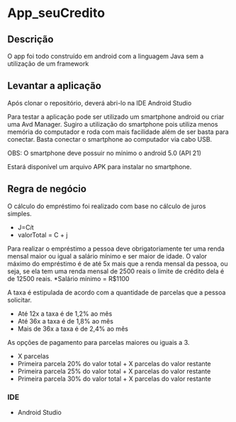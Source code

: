 # App_seuCredito

## Descrição
O app foi todo construído em android com a linguagem Java sem a utilização de um framework

## Levantar a aplicação
Após clonar o repositório, deverá abri-lo na IDE Android Studio

Para testar a aplicação pode ser utilizado um smartphone android ou criar uma Avd Manager. 
Sugiro a utilização do smartphone pois utiliza menos memória do computador e roda com mais facilidade além de ser basta para conectar. Basta conectar o smartphone ao computador via cabo USB.

OBS: O smartphone deve possuir no mínimo o android 5.0 (API 21)

Estará disponível um arquivo APK para instalar no smartphone.

## Regra de negócio
O cálculo do empréstimo foi realizado com base no cálculo de juros simples.
* J=C*i*t
* valorTotal = C + j

Para realizar o empréstimo a pessoa deve obrigatoriamente ter uma renda mensal maior ou igual a salário mínimo e ser maior de idade.
O valor máximo do empréstimo é de até 5x mais que a renda mensal da pessoa, ou seja, se ela tem uma renda mensal de 2500 reais o limite de crédito dela é de 12500 reais.
*Salário mínimo = R$1100

A taxa é estipulada de acordo com a quantidade de parcelas que a pessoa solicitar.
* Até 12x a taxa é de 1,2% ao mês
* Até 36x a taxa é de 1,8% ao mês
* Mais de 36x a taxa é de 2,4% ao mês

As opções de pagamento para parcelas maiores ou iguais a 3.
* X parcelas
* Primeira parcela 20% do valor total + X parcelas do valor restante
* Primeira parcela 25% do valor total + X parcelas do valor restante
* Primeira parcela 30% do valor total + X parcelas do valor restante

### IDE
* Android Studio
